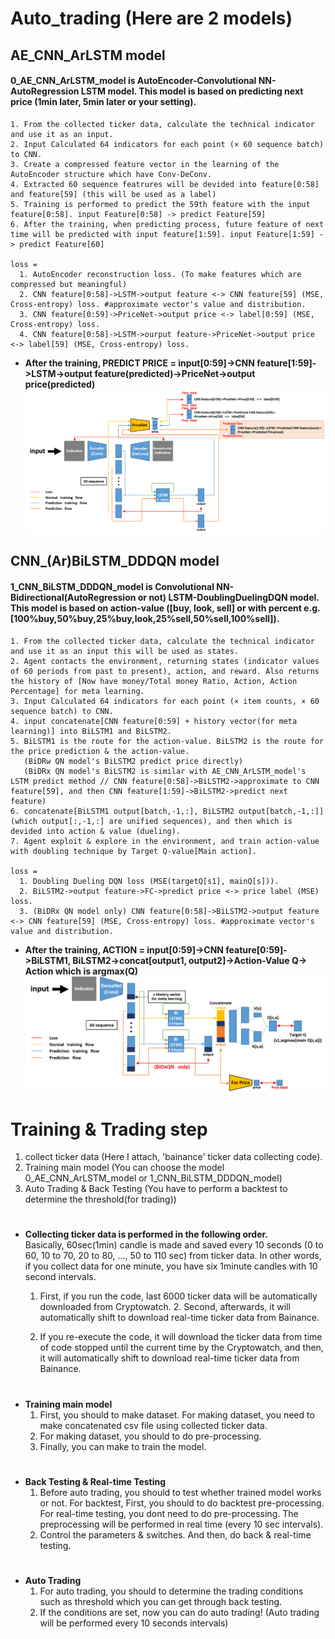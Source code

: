 Auto_trading (Here are 2 models)
========================
AE_CNN_ArLSTM model
------------------------
#### 0_AE_CNN_ArLSTM_model is AutoEncoder-Convolutional NN-AutoRegression LSTM model. This model is based on predicting next price (1min later, 5min later or your setting).
 
	1. From the collected ticker data, calculate the technical indicator and use it as an input.
	2. Input Calculated 64 indicators for each point (× 60 sequence batch) to CNN.
	3. Create a compressed feature vector in the learning of the AutoEncoder structure which have Conv-DeConv.
	4. Extracted 60 sequence featrures will be devided into feature[0:58] and feature[59] (this will be used as a label)
	5. Training is performed to predict the 59th feature with the input feature[0:58]. input Feature[0:58] -> predict Feature[59]
	6. After the training, when predicting process, future feature of next time will be predicted with input feature[1:59]. input Feature[1:59] -> predict Feature[60]  
	  
	loss =  
	  1. AutoEncoder reconstruction loss. (To make features which are compressed but meaningful)
	  2. CNN feature[0:58]->LSTM->output feature <-> CNN feature[59] (MSE, Cross-entropy) loss. #approximate vector's value and distribution.
	  3. CNN feature[0:59]->PriceNet->output price <-> label[0:59] (MSE, Cross-entropy) loss.
	  4. CNN feature[0:58]->LSTM->ourput feature->PriceNet->output price <-> label[59] (MSE, Cross-entropy) loss. 

* **After the training, PREDICT PRICE = input[0:59]->CNN feature[1:59]->LSTM->output feature(predicted)->PriceNet->output price(predicted)**  
![model_1](/model_1.png)
  
CNN_(Ar)BiLSTM_DDDQN model
--------------------------
#### 1_CNN_BiLSTM_DDDQN_model is Convolutional NN-Bidirectional(AutoRegression or not) LSTM-DoublingDuelingDQN model. This model is based on action-value ([buy, look, sell] or with percent e.g.[100%buy,50%buy,25%buy,look,25%sell,50%sell,100%sell]).

	1. From the collected ticker data, calculate the technical indicator and use it as an input this will be used as states.
	2. Agent contacts the environment, returning states (indicator values of 60 periods from past to present), action, and reward. Also returns the history of [Now have money/Total money Ratio, Action, Action Percentage] for meta learning.
	3. Input Calculated 64 indicators for each point (× item counts, × 60 sequence batch) to CNN.
	4. input concatenate[CNN feature[0:59] + history vector(for meta learning)] into BiLSTM1 and BiLSTM2.
	5. BiLSTM1 is the route for the action-value. BiLSTM2 is the route for the price prediction & the action-value.
	   (BiDRw QN model's BiLSTM2 predict price directly)  
	   (BiDRx QN model's BiLSTM2 is similar with AE_CNN_ArLSTM_model's LSTM predict method // CNN feature[0:58]->BiLSTM2->approximate to CNN feature[59], and then CNN feature[1:59]->BiLSTM2->predict next feature)  
	6. concatenate[BiLSTM1 output[batch,-1,:], BiLSTM2 output[batch,-1,:]] (which output[:,-1,:] are unified sequences), and then which is devided into action & value (dueling).
	7. Agent exploit & explore in the environment, and train action-value with doubling technique by Target Q-value[Main action].  
	  
	loss =
	  1. Doubling Dueling DQN loss (MSE(targetQ[s1], mainQ[s])).
	  2. BiLSTM2->output feature->FC->predict price <-> price label (MSE) loss.
	  3. (BiDRx QN model only) CNN feature[0:58]->BiLSTM2->output feature <-> CNN feature[59] (MSE, Cross-entropy) loss. #approximate vector's value and distribution.

* **After the training, ACTION = input[0:59]->CNN feature[0:59]->BiLSTM1, BiLSTM2->concat[output1, output2]->Action-Value Q-> Action which is argmax(Q)**  
![model_2](/model_2.png)

Training & Trading step
========================
1. collect ticker data (Here I attach, 'bainance' ticker data collecting code).
2. Training main model (You can choose the model 0_AE_CNN_ArLSTM_model or 1_CNN_BiLSTM_DDDQN_model)
3. Auto Trading & Back Testing (You have to perform a backtest to determine the threshold(for trading))
#
* **Collecting ticker data is performed in the following order.**  
Basically, 60sec(1min) candle is made and saved every 10 seconds (0 to 60, 10 to 70, 20 to 80, ..., 50 to 110 sec) from ticker data. In other words, if you collect data for one minute, you have six 1minute candles with 10 second intervals.

  1. First, if you run the code, last 6000 ticker data will be automatically downloaded from Cryptowatch. 2. Second, afterwards, it will automatically shift to download real-time ticker data from Bainance.
  
  2. If you re-execute the code, it will download the ticker data from time of code stopped until the current time by the Cryptowatch, and then, it will automatically shift to download real-time ticker data from Bainance.
#
* **Training main model**
  1. First, you should to make dataset. For making dataset, you need to make concatenated csv file using collected ticker data.
  2. For making dataset, you should to do pre-processing.
  3. Finally, you can make to train the model.
#
* **Back Testing & Real-time Testing**
  1. Before auto trading, you should to test whether trained model works or not. For backtest, First, you should to do backtest pre-processing. For real-time testing, you dont need to do pre-processing. The preprocessing will be performed in real time (every 10 sec intervals).
  2. Control the parameters & switches. And then, do back & real-time testing.
#
* **Auto Trading**
  1. For auto trading, you should to determine the trading conditions such as threshold which you can get through back testing.
  2. If the conditions are set, now you can do auto trading! (Auto trading will be performed every 10 seconds intervals)
